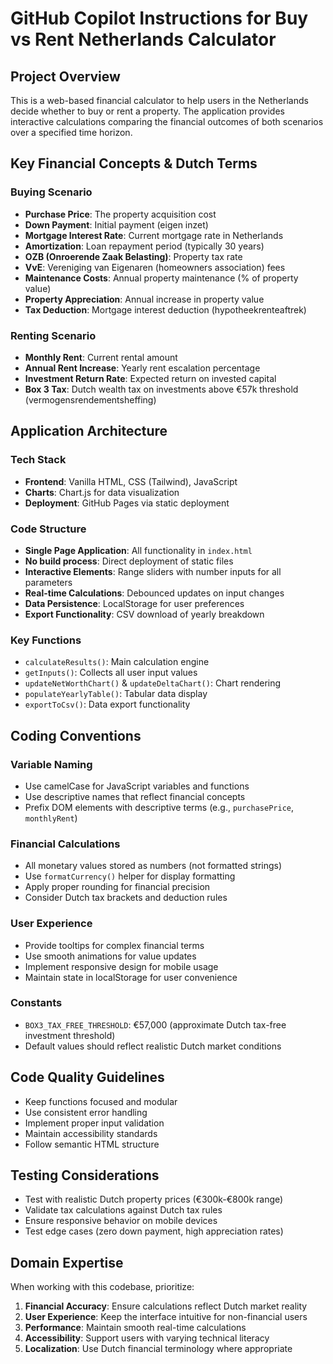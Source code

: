 # GitHub Copilot Instructions for Buy vs Rent Netherlands Calculator

## Project Overview
This is a web-based financial calculator to help users in the Netherlands decide whether to buy or rent a property. The application provides interactive calculations comparing the financial outcomes of both scenarios over a specified time horizon.

## Key Financial Concepts & Dutch Terms

### Buying Scenario
- **Purchase Price**: The property acquisition cost
- **Down Payment**: Initial payment (eigen inzet)
- **Mortgage Interest Rate**: Current mortgage rate in Netherlands
- **Amortization**: Loan repayment period (typically 30 years)
- **OZB (Onroerende Zaak Belasting)**: Property tax rate
- **VvE**: Vereniging van Eigenaren (homeowners association) fees
- **Maintenance Costs**: Annual property maintenance (% of property value)
- **Property Appreciation**: Annual increase in property value
- **Tax Deduction**: Mortgage interest deduction (hypotheekrenteaftrek)

### Renting Scenario
- **Monthly Rent**: Current rental amount
- **Annual Rent Increase**: Yearly rent escalation percentage
- **Investment Return Rate**: Expected return on invested capital
- **Box 3 Tax**: Dutch wealth tax on investments above €57k threshold (vermogensrendementsheffing)

## Application Architecture

### Tech Stack
- **Frontend**: Vanilla HTML, CSS (Tailwind), JavaScript
- **Charts**: Chart.js for data visualization
- **Deployment**: GitHub Pages via static deployment

### Code Structure
- **Single Page Application**: All functionality in `index.html`
- **No build process**: Direct deployment of static files
- **Interactive Elements**: Range sliders with number inputs for all parameters
- **Real-time Calculations**: Debounced updates on input changes
- **Data Persistence**: LocalStorage for user preferences
- **Export Functionality**: CSV download of yearly breakdown

### Key Functions
- `calculateResults()`: Main calculation engine
- `getInputs()`: Collects all user input values
- `updateNetWorthChart()` & `updateDeltaChart()`: Chart rendering
- `populateYearlyTable()`: Tabular data display
- `exportToCsv()`: Data export functionality

## Coding Conventions

### Variable Naming
- Use camelCase for JavaScript variables and functions
- Use descriptive names that reflect financial concepts
- Prefix DOM elements with descriptive terms (e.g., `purchasePrice`, `monthlyRent`)

### Financial Calculations
- All monetary values stored as numbers (not formatted strings)
- Use `formatCurrency()` helper for display formatting
- Apply proper rounding for financial precision
- Consider Dutch tax brackets and deduction rules

### User Experience
- Provide tooltips for complex financial terms
- Use smooth animations for value updates
- Implement responsive design for mobile usage
- Maintain state in localStorage for user convenience

### Constants
- `BOX3_TAX_FREE_THRESHOLD`: €57,000 (approximate Dutch tax-free investment threshold)
- Default values should reflect realistic Dutch market conditions

## Code Quality Guidelines
- Keep functions focused and modular
- Use consistent error handling
- Implement proper input validation
- Maintain accessibility standards
- Follow semantic HTML structure

## Testing Considerations
- Test with realistic Dutch property prices (€300k-€800k range)
- Validate tax calculations against Dutch tax rules
- Ensure responsive behavior on mobile devices
- Test edge cases (zero down payment, high appreciation rates)

## Domain Expertise
When working with this codebase, prioritize:
1. **Financial Accuracy**: Ensure calculations reflect Dutch market reality
2. **User Experience**: Keep the interface intuitive for non-financial users
3. **Performance**: Maintain smooth real-time calculations
4. **Accessibility**: Support users with varying technical literacy
5. **Localization**: Use Dutch financial terminology where appropriate